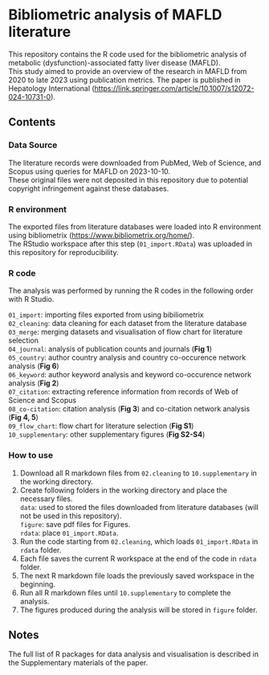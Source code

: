 # Bibliometric analysis of MAFLD literature
This repository contains the R code used for the bibliometric analysis of metabolic (dysfunction)-associated fatty liver disease (MAFLD).  
This study aimed to provide an overview of the research in MAFLD from 2020 to late 2023 using publication metrics.
The paper is published in Hepatology International (https://link.springer.com/article/10.1007/s12072-024-10731-0).

## Contents
### Data Source
The literature records were downloaded from PubMed, Web of Science, and Scopus using queries for MAFLD on 2023-10-10.  
These original files were not deposited in this repository due to potential copyright infringement against these databases.

### R environment
The exported files from literature databases were loaded into R environment using bibliometrix (https://www.bibliometrix.org/home/).  
The RStudio workspace after this step (`01_import.RData`) was uploaded in this repository for reproducibility.

### R code
The analysis was performed by running the R codes in the following order with R Studio.

`01_import`: importing files exported from using bibiliometrix   
`02_cleaning`: data cleaning for each dataset from the literature database  
`03_merge`: merging datasets and visualisation of flow chart for literature selection  
`04_journal`: analysis of publication counts and journals (**Fig 1**)  
`05_country`: author country analysis and country co-occurence network analysis (**Fig 6**)  
`06_keyword`: author keyword analysis and keyword co-occurence network analysis (**Fig 2**)  
`07_citation`: extracting reference information from records of Web of Science and Scopus  
`08_co-citation`: citation analysis (**Fig 3**) and co-citation network analysis (**Fig 4, 5**)  
`09_flow_chart`: flow chart for literature selection (**Fig S1**)  
`10_supplementary`: other supplementary figures (**Fig S2-S4**)

### How to use
1. Download all R markdown files from `02.cleaning` to `10.supplementary` in the working directory.
2. Create following folders in the working directory and place the necessary files.  
`data`: used to stored the files downloaded from literature databases (will not be used in this repository).  
`figure`: save pdf files for Figures.  
`rdata`: place `01_import.RData`.  
3. Run the code starting from `02.cleaning`, which loads `01_import.RData` in `rdata` folder.
4. Each file saves the current R workspace at the end of the code in `rdata` folder.
5. The next R markdown file loads the previously saved workspace in the beginning.
6. Run all R markdown files until `10.supplementary` to complete the analysis.
7. The figures produced during the analysis will be stored in `figure` folder.

## Notes
The full list of R packages for data analysis and visualisation is described in the Supplementary materials of the paper.
